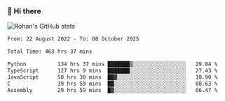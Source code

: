 ### 👋 Hi there 

<!--
**rohznmdev/rohznmdev** is a ✨ _special_ ✨ repository because its `README.md` (this file) appears on your GitHub profile.

Here are some ideas to get you started:

- 🔭 I’m currently working on ...
- 🌱 I’m currently learning Ruby and Ruby on Rails
- 👯 I’m looking to collaborate on ...
- 🤔 I’m looking for help with ...
- 💬 Ask me about ...
- 📫 How to reach me: ...
- 😄 Pronouns: ...
- ⚡ Fun fact: ...
-->
![Rohan's GitHub stats](https://github-readme-stats.vercel.app/api?username=rohznmdev&theme=dark&show_icons=true)

<!--START_SECTION:waka-->

```txt
From: 22 August 2022 - To: 08 October 2025

Total Time: 463 hrs 37 mins

Python          134 hrs 37 mins ███████▒░░░░░░░░░░░░░░░░░   29.04 %
TypeScript      127 hrs 9 mins  ███████░░░░░░░░░░░░░░░░░░   27.43 %
JavaScript      50 hrs 30 mins  ██▓░░░░░░░░░░░░░░░░░░░░░░   10.90 %
C               39 hrs 59 mins  ██░░░░░░░░░░░░░░░░░░░░░░░   08.63 %
Assembly        29 hrs 59 mins  █▓░░░░░░░░░░░░░░░░░░░░░░░   06.47 %
```

<!--END_SECTION:waka-->
